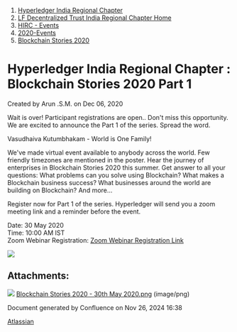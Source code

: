 1. [Hyperledger India Regional Chapter](index.html)
2. [LF Decentralized Trust India Regional Chapter Home](LF-Decentralized-Trust-India-Regional-Chapter-Home_19169282.html)
3. [HIRC - Events](HIRC---Events_19169346.html)
4. [2020-Events](2020-Events_19169348.html)
5. [Blockchain Stories 2020](Blockchain-Stories-2020_19169498.html)

# Hyperledger India Regional Chapter : Blockchain Stories 2020 Part 1

Created by Arun .S.M. on Dec 06, 2020

Wait is over! Participant registrations are open.. Don't miss this opportunity. We are excited to announce the Part 1 of the series. Spread the word.

Vasudhaiva Kutumbhakam - World is One Family!

We've made virtual event available to anybody across the world. Few friendly timezones are mentioned in the poster. Hear the journey of enterprises in Blockchain Stories 2020 this summer. Get answer to all your questions: What problems can you solve using Blockchain? What makes a Blockchain business success? What businesses around the world are building on Blockchain? And more...

Register now for Part 1 of the series. Hyperledger will send you a zoom meeting link and a reminder before the event.

Date: 30 May 2020  
Time: 10:00 AM IST  
Zoom Webinar Registration: [Zoom Webinar Registration Link](https://lnkd.in/gJkJsbb)

![](attachments/19169510/19169511.png?height=400)

## Attachments:

![](images/icons/bullet_blue.gif) [Blockchain Stories 2020 - 30th May 2020.png](attachments/19169510/19169511.png) (image/png)

Document generated by Confluence on Nov 26, 2024 16:38

[Atlassian](http://www.atlassian.com/)
